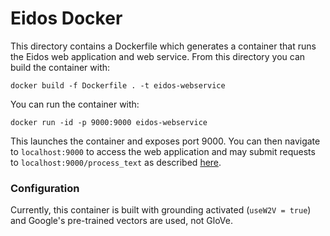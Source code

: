 # Eidos Docker
This directory contains a Dockerfile which generates a container that runs the Eidos web application and web service. From this directory you can build the container with:

```
docker build -f Dockerfile . -t eidos-webservice
```

You can run the container with:

```
docker run -id -p 9000:9000 eidos-webservice
```

This launches the container and exposes port 9000. You can then navigate to `localhost:9000` to access the web application and may submit requests to `localhost:9000/process_text` as described [here](https://github.com/clulab/eidos#web-service).

### Configuration
Currently, this container is built with grounding activated (`useW2V = true`) and Google's pre-trained vectors are used, not GloVe.